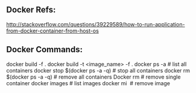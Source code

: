 ## Docker Refs:
http://stackoverflow.com/questions/39229589/how-to-run-application-from-docker-container-from-host-os

## Docker Commands:
docker build -f <dockerfile> .
docker build -t <image_name> -f <dockerfile> .
docker ps -a  # list all containers
docker stop $(docker ps -a -q) # stop all containers
docker rm $(docker ps -a -q) # remove all containers
Docker rm <container id>  # remove single container
docker images # list images
docker mi <image>   # remove image
